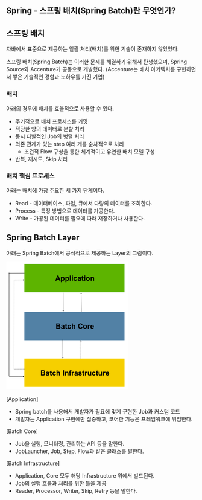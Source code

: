 ## Spring - 스프링 배치(Spring Batch)란 무엇인가?

## 스프링 배치

자바에서 표준으로 제공하는 일괄 처리(배치)를 위한 기술이 존재하지 않았었다.

스프링 배치(Spring Batch)는 이러한 문제를 해결하기 위해서 탄생했으며, Spring Source와 Accenture가 공동으로 개발했다. (Accenture는 배치 아키텍처를 구현하면서 쌓은 기술적인 경험과 노하우를 가진 기업)

### 배치

아래의 경우에 배치를 효율적으로 사용할 수 있다.

- 주기적으로 배치 프로세스를 커밋
- 적당한 양의 데이터로 분할 처리
- 동시 다발적인 Job의 병렬 처리
- 의존 관계가 있는 step 여러 개를 순차적으로 처리
  - 조건적 Flow 구성을 통한 체계적이고 유연한 배치 모델 구성
- 반복, 재시도, Skip 처리

### 배치 핵심 프로세스

아래는 배치에 가장 주요한 세 가지 단계이다.
- Read - 데이터베이스, 파일, 큐에서 다량의 데이터를 조회한다.
- Process - 특정 방법으로 데이터를 가공한다.
- Write - 가공된 데이터를 필요에 따라 저장하거나 사용한다.

## Spring Batch Layer

아래는 Spring Batch에서 공식적으로 제공하는 Layer의 그림이다.

![img.png](img.png)

[Application]
- Spring batch를 사용해서 개발자가 필요에 맞게 구현한 Job과 커스텀 코드
- 개발자는 Application 구현에만 집중하고, 코어한 기능은 프레임워크에 위임한다.

[Batch Core]
- Job을 실행, 모니터링, 관리하는 API 등을 말한다.
- JobLauncher, Job, Step, Flow과 같은 클래스를 말한다.

[Batch Infrastructure]
- Application, Core 모두 해당 Infrastructure 위에서 빌드된다.
- Job의 실행 흐름과 처리를 위한 틀을 제공
- Reader, Processor, Writer, Skip, Retry 등을 말한다.